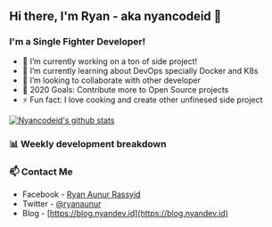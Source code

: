 ## Hi there, I'm Ryan - aka nyancodeid 👋

### I'm a Single Fighter Developer!
- 🔭 I’m currently working on a ton of side project!
- 🌱 I’m currently learning about DevOps specially Docker and K8s
- 👯 I’m looking to collaborate with other developer
- 🥅 2020 Goals: Contribute more to Open Source projects
- ⚡ Fun fact: I love cooking and create other unfinesed side project 


[![Nyancodeid's github stats](https://github-readme-stats.vercel.app/api?username=nyancodeid)](https://github.com/nyancodeid/nyancodeid)


### 📊 Weekly development breakdown

<!--START_SECTION:waka-->
<!--END_SECTION:waka-->

### 📫 Contact Me
- Facebook - [Ryan Aunur Rassyid](https://facebook.com/ryan.hac)
- Twitter - [@ryanaunur](https://twitter.com/ryanaunur)
- Blog - [https://blog.nyandev.id](https://blog.nyandev.id)
